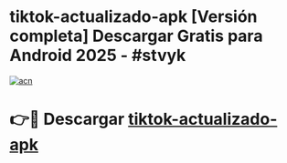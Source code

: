 # tiktok-actualizado-apk  [Versión completa] Descargar Gratis para Android 2025 - #stvyk

[![acn](https://github.com/user-attachments/assets/0f9c940e-d8b0-45ae-aac7-cd30a18b3e1c)](https://apps.freeplayer.one?title=tiktok-actualizado-apk&ref=9F)

# 👉🔴 Descargar [tiktok-actualizado-apk](https://apps.freeplayer.one?title=tiktok-actualizado-apk&ref=9F)